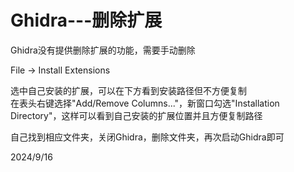 # Ghidra---删除扩展

Ghidra没有提供删除扩展的功能，需要手动删除  

File -> Install Extensions  

选中自己安装的扩展，可以在下方看到安装路径但不方便复制  
在表头右键选择"Add/Remove Columns..."，新窗口勾选"Installation Directory"，这样可以看到自己安装的扩展位置并且方便复制路径  

自己找到相应文件夹，关闭Ghidra，删除文件夹，再次启动Ghidra即可  


2024/9/16  
